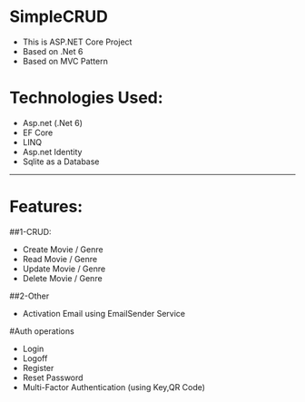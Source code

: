 # SimpleCRUD
- This is ASP.NET Core Project
- Based on .Net 6
- Based on MVC Pattern

# Technologies Used:
- Asp.net (.Net 6)
- EF Core
- LINQ
- Asp.net Identity
- Sqlite as a Database

---------------------------
# Features:
##1-CRUD:
- Create Movie / Genre
- Read Movie / Genre
- Update Movie / Genre
- Delete Movie / Genre

##2-Other
- Activation Email using EmailSender Service

#Auth operations
- Login
- Logoff
- Register
- Reset Password
- Multi-Factor Authentication (using Key,QR Code)